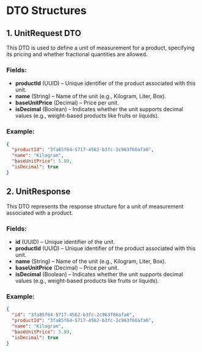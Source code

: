 # DTO Structures

## 1. UnitRequest DTO

This DTO is used to define a unit of measurement for a product, specifying its pricing and whether fractional quantities are allowed.

### Fields:

- **productId** (UUID) – Unique identifier of the product associated with this unit.
- **name** (String) – Name of the unit (e.g., Kilogram, Liter, Box).
- **baseUnitPrice** (Decimal) – Price per unit.
- **isDecimal** (Boolean) – Indicates whether the unit supports decimal values (e.g., weight-based products like fruits or liquids).

### Example:

```json
{
  "productId": "3fa85f64-5717-4562-b3fc-2c963f66afa6",
  "name": "Kilogram",
  "baseUnitPrice": 5.99,
  "isDecimal": true
}
```

## 2. UnitResponse

This DTO represents the response structure for a unit of measurement associated with a product.

### Fields:

- **id** (UUID) – Unique identifier of the unit.
- **productId** (UUID) – Unique identifier of the product associated with this unit.
- **name** (String) – Name of the unit (e.g., Kilogram, Liter, Box).
- **baseUnitPrice** (Decimal) – Price per unit.
- **isDecimal** (Boolean) – Indicates whether the unit supports decimal values (e.g., weight-based products like fruits or liquids).

### Example:

```json
{
  "id": "3fa85f64-5717-4562-b3fc-2c963f66afa6",
  "productId": "3fa85f64-5717-4562-b3fc-2c963f66afa6",
  "name": "Kilogram",
  "baseUnitPrice": 5.99,
  "isDecimal": true
}
